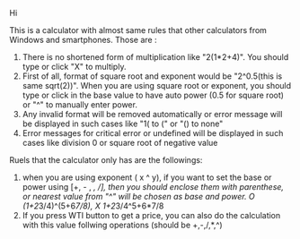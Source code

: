 Hi

This is a calculator with almost same rules that other calculators from Windows and smartphones. Those are :

1. There is no shortened form of multiplication like "2(1\*2+4)". You should type or click "X" to multiply.
2. First of all, format of square root and exponent would be "2^0.5(this is same sqrt(2))". When you are using square root or exponent, you should type or click in the base value to have auto power (0.5 for square root) or "^" to manually enter power.
3. Any invalid format will be removed automatically or error message will be displayed in such cases like "1( to (" or "() to none"
4. Error messages for critical error or undefined will be displayed in such cases like division 0 or square root of negative value

Ruels that the calculator only has are the followings:

1. when you are using exponent ( x ^ y), if you want to set the base or power using [+, - , *, /], then you should enclose them with parenthese, or nearest value from "^" will be chosen as base and power. O (1+2*3/4)^(5+6*7/8), X 1+2*3/4^5+6*7/8
2. If you press WTI button to get a price, you can also do the calculation with this value follwing operations (should be +,-,/,\*,^)

